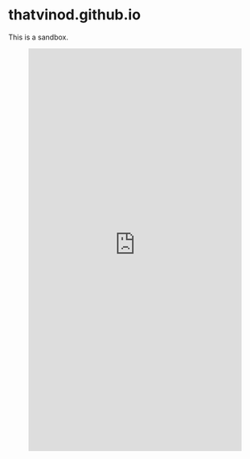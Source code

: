 # thatvinod.github.io
This is a sandbox.
<figure class="video_container">
  <iframe src="https://ideis.setmore.com/" scrolling="yes" width="100%" height="800px" frameborder="0"></iframe>
</figure>
